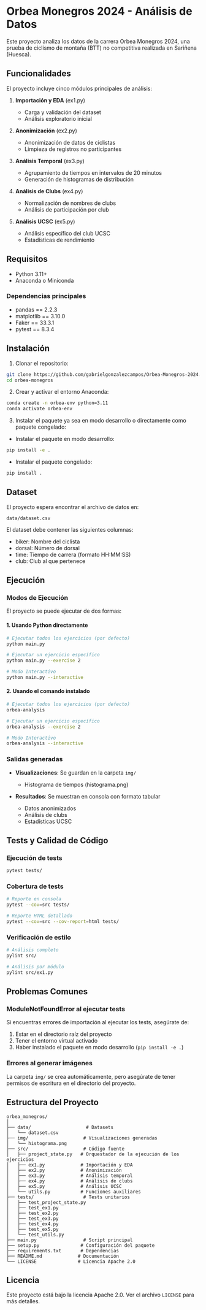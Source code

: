 # Orbea Monegros 2024 - Análisis de Datos

Este proyecto analiza los datos de la carrera Orbea Monegros 2024, una prueba de ciclismo de montaña (BTT) no competitiva realizada en Sariñena (Huesca).

## Funcionalidades

El proyecto incluye cinco módulos principales de análisis:

1. **Importación y EDA** (ex1.py)
   - Carga y validación del dataset
   - Análisis exploratorio inicial

2. **Anonimización** (ex2.py)
   - Anonimización de datos de ciclistas
   - Limpieza de registros no participantes

3. **Análisis Temporal** (ex3.py)
   - Agrupamiento de tiempos en intervalos de 20 minutos
   - Generación de histogramas de distribución

4. **Análisis de Clubs** (ex4.py)
   - Normalización de nombres de clubs
   - Análisis de participación por club

5. **Análisis UCSC** (ex5.py)
   - Análisis específico del club UCSC
   - Estadísticas de rendimiento

## Requisitos

- Python 3.11+
- Anaconda o Miniconda

### Dependencias principales
- pandas == 2.2.3
- matplotlib == 3.10.0
- Faker == 33.3.1
- pytest == 8.3.4

## Instalación

1. Clonar el repositorio:
```bash
git clone https://github.com/gabrielgonzalezcampos/Orbea-Monegros-2024.git
cd orbea-monegros
```

2. Crear y activar el entorno Anaconda:
```bash
conda create -n orbea-env python=3.11
conda activate orbea-env
```

3. Instalar el paquete ya sea en modo desarrollo o directamente como paquete congelado:

- Instalar el paquete en modo desarrollo:
```bash
pip install -e .
```

- Instalar el paquete congelado:
```bash
pip install .
```

## Dataset

El proyecto espera encontrar el archivo de datos en:
```
data/dataset.csv
```

El dataset debe contener las siguientes columnas:
- biker: Nombre del ciclista
- dorsal: Número de dorsal
- time: Tiempo de carrera (formato HH:MM:SS)
- club: Club al que pertenece

## Ejecución

### Modos de Ejecución

El proyecto se puede ejecutar de dos formas:

#### 1. Usando Python directamente
```bash
# Ejecutar todos los ejercicios (por defecto)
python main.py

# Ejecutar un ejercicio específico
python main.py --exercise 2

# Modo Interactivo
python main.py --interactive
```

#### 2. Usando el comando instalado
```bash
# Ejecutar todos los ejercicios (por defecto)
orbea-analysis

# Ejecutar un ejercicio específico
orbea-analysis --exercise 2

# Modo Interactivo
orbea-analysis --interactive
```

### Salidas generadas

- **Visualizaciones**: Se guardan en la carpeta `img/`
  - Histograma de tiempos (histograma.png)
  
- **Resultados**: Se muestran en consola con formato tabular
  - Datos anonimizados
  - Análisis de clubs
  - Estadísticas UCSC

## Tests y Calidad de Código

### Ejecución de tests
```bash
pytest tests/
```

### Cobertura de tests
```bash
# Reporte en consola
pytest --cov=src tests/

# Reporte HTML detallado
pytest --cov=src --cov-report=html tests/
```

### Verificación de estilo
```bash
# Análisis completo
pylint src/

# Análisis por módulo
pylint src/ex1.py
```

## Problemas Comunes

### ModuleNotFoundError al ejecutar tests
Si encuentras errores de importación al ejecutar los tests, asegúrate de:
1. Estar en el directorio raíz del proyecto
2. Tener el entorno virtual activado
3. Haber instalado el paquete en modo desarrollo (`pip install -e .`)

### Errores al generar imágenes
La carpeta `img/` se crea automáticamente, pero asegúrate de tener permisos de escritura en el directorio del proyecto.

## Estructura del Proyecto

```
orbea_monegros/
│
├── data/                    # Datasets
│   └── dataset.csv         
├── img/                    # Visualizaciones generadas
│   └── histograma.png     
├── src/                    # Código fuente
│   ├── project_state.py   # Orquestador de la ejecución de los ejercicios
│   ├── ex1.py             # Importación y EDA
│   ├── ex2.py             # Anonimización
│   ├── ex3.py             # Análisis temporal
│   ├── ex4.py             # Análisis de clubs
│   ├── ex5.py             # Análisis UCSC
│   └── utils.py           # Funciones auxiliares
├── tests/                  # Tests unitarios
│   ├── test_project_state.py
│   ├── test_ex1.py
│   ├── test_ex2.py
│   ├── test_ex3.py
│   ├── test_ex4.py
│   ├── test_ex5.py
│   └── test_utils.py
├── main.py                 # Script principal
├── setup.py               # Configuración del paquete
├── requirements.txt       # Dependencias
├── README.md             # Documentación
└── LICENSE               # Licencia Apache 2.0
```

## Licencia

Este proyecto está bajo la licencia Apache 2.0. Ver el archivo `LICENSE` para más detalles.
